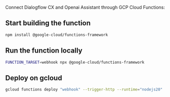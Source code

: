 Connect Dialogflow CX and Openai Assistant through GCP Cloud Functions:

## Start building the function
```bash
npm install @google-cloud/functions-framework
```

## Run the function locally
```bash
FUNCTION_TARGET=webhook npx @google-cloud/functions-framework
```

## Deploy on gcloud
```bash
gcloud functions deploy "webhook" --trigger-http --runtime="nodejs20"
```